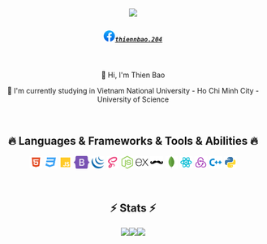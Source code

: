 <div align="center">
  <h1>
    <img src="https://readme-typing-svg.herokuapp.com/?lines=Hello,+There!+👋;This+is+Thien+Bao....;Nice+to+meet+you!&center=true&size=30">
  </h1>
  <h5>
    <code><a href="https://www.facebook.com/thiennbao.204/" title="Facebook Profile"><img width="22" src="images/facebook.svg">thiennbao.204</a></code>
  </h5>
</div>

<br />

<div align="center">
  <p> 👋 Hi, I'm Thien Bao <p>
  <p> 🔬 I'm currently studying in Vietnam National University - Ho Chi Minh City - University of Science </p>
</div>

<br />

<div align="center">
  <h2> 🔥 Languages & Frameworks & Tools & Abilities 🔥 </h2>
  <p>
    <code><img title="HTML" height="25" src="images/html.svg"></code>
    <code><img title="CSS" height="25" src="images/css.svg"></code>
    <code><img title="Javascript" height="25" src="images/javascript.svg"></code>
    <code><img title="Bootstrap" height="25" src="images/bootstrap.svg"></code>
    <code><img title="JQuery" height="25" src="images/jquery.svg"></code>
    <code><img title="SASS" height="25" src="images/sass.svg"></code>
    <code><img title="NodeJs" height="25" src="images/nodejs.svg"></code>
    <code><img title="ExpressJs" height="25" src="images/expressjs.svg"></code>
    <code><img title="Handlebar" height="25" src="images/handlebarsjs.svg"></code>
    <code><img title="MongoDB" height="25" src="images/mongodb.svg"></code>
    <code><img title="React" height="25" src="images/react.svg"></code>
    <code><img title="Redux" height="25" src="images/redux.svg"></code>
    <code><img title="C++" height="25" src="images/cpp.svg"></code>
    <code><img title="Python" height="25" src="images/python.svg"></code>
  </p>
</div>

<br />

<div align="center">
  <h2 > ⚡ Stats ⚡ </h2>
  <div style="display: flex; justify-content: center;">
    <img height="150px" src="https://streak-stats.demolab.com/?user=thiennbao&theme=react&border=61dafb&hide_border=true" />
    <img height="150px" src="https://github-readme-stats.vercel.app/api/top-langs/?username=thiennbao&hide=c%23,powershell,Mathematica,Ruby,Objective-C,Objective-C%2b%2b,Cuda&title_color=61dafb&text_color=ffffff&icon_color=61dafb&bg_color=20232a&langs_count=8&layout=compact&border_color=61dafb&hide_border=true&size_weight=0.5&count_weight=0.5" />
    <img height="150px" src="https://github-readme-stats.vercel.app/api?username=thiennbao&show_icons=true&theme=react&border_color=61dafb&hide_border=true" />
  </div>
</div>
